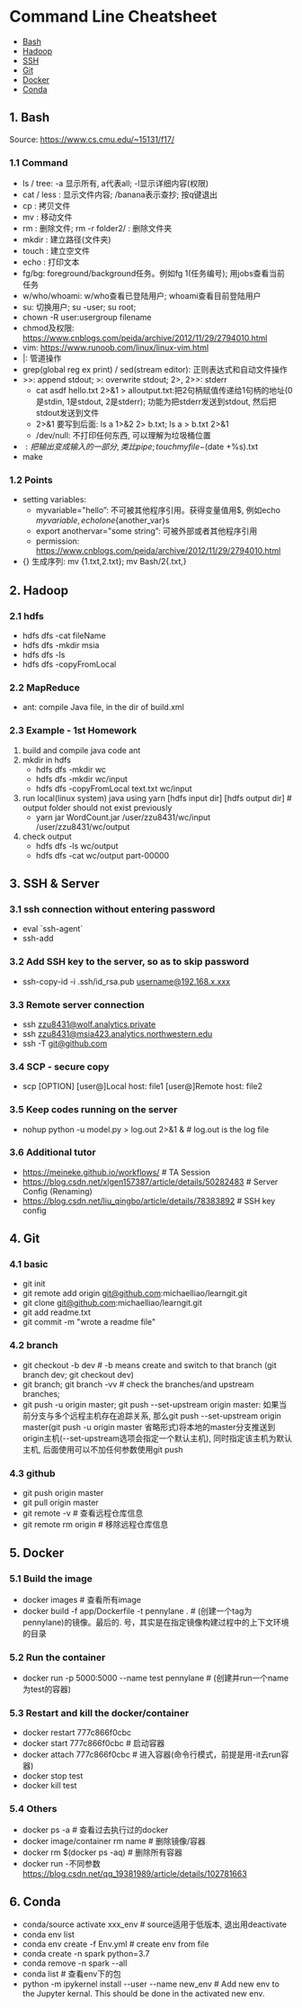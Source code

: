 # Command Line Cheatsheet

- [Bash](#1-bash)
- [Hadoop](#2-hadoop)
- [SSH](#3-ssh)
- [Git](#4-git)
- [Docker](#5-docker)
- [Conda](#6-conda)

## 1. Bash
Source: <https://www.cs.cmu.edu/~15131/f17/>

### 1.1 Command
* ls / tree: -a 显示所有, a代表all; -l显示详细内容(权限)
* cat / less <filename>: 显示文件内容; /banana表示查抄; 按q键退出
* cp <source> <destination>: 拷贝文件
* mv <source> <destination>: 移动文件
* rm <filename>: 删除文件; rm -r folder2/ : 删除文件夹
* mkdir <directory>: 建立路径(文件夹)
* touch <file>: 建立空文件
* echo <text>: 打印文本
* fg/bg: foreground/background任务。例如fg 1(任务编号); 用jobs查看当前任务
* w/who/whoami: w/who查看已登陆用户; whoami查看目前登陆用户
* su: 切换用户; su -user; su root;
* chown -R user:usergroup filename
* chmod及权限: <https://www.cnblogs.com/peida/archive/2012/11/29/2794010.html>
* vim: https://www.runoob.com/linux/linux-vim.html
* |: 管道操作
* grep(global reg ex print) / sed(stream editor): 正则表达式和自动文件操作
* &gt;&gt;: append stdout; >: overwrite stdout; 2>, 2>>: stderr
    - cat asdf hello.txt 2>&1 > alloutput.txt:把2句柄赋值传递给1句柄的地址(0是stdin, 1是stdout, 2是stderr); 功能为把stderr发送到stdout, 然后把stdout发送到文件
    - 2>&1 要写到后面: ls a 1>&2 2> b.txt; ls a > b.txt 2>&1
    - /dev/null: 不打印任何东西, 可以理解为垃圾桶位置
* $: 把输出变成输入的一部分, 类比pipe; touch myfile-$(date +%s).txt
* make

### 1.2 Points
* setting variables:
    - myvariable="hello”: 不可被其他程序引用。获得变量值用$, 例如echo $myvariable,  echo lone${another_var}s    
    - export anothervar="some string”: 可被外部或者其他程序引用
    - permission: <https://www.cnblogs.com/peida/archive/2012/11/29/2794010.html>
* {} 生成序列: mv {1.txt,2.txt}; mv Bash/2{.txt,}

## 2. Hadoop
### 2.1 hdfs
* hdfs dfs -cat fileName
* hdfs dfs -mkdir msia
* hdfs dfs -ls
* hdfs dfs -copyFromLocal <localdir> <serverdir>

### 2.2 MapReduce
* ant: compile Java file, in the dir of build.xml

### 2.3 Example - 1st Homework
1. build and compile java code
ant
2. mkdir in hdfs  
    * hdfs dfs -mkdir wc   
    * hdfs dfs -mkdir wc/input   
    * hdfs dfs -copyFromLocal text.txt wc/input   
3. run local(linux system) java using yarn [hdfs input dir] [hdfs output dir]  # output folder should not exist previously   
    * yarn jar WordCount.jar /user/zzu8431/wc/input /user/zzu8431/wc/output   
4. check output  
    * hdfs dfs -ls wc/output  
    * hdfs dfs -cat wc/output part-00000   


## 3. SSH & Server
### 3.1 ssh connection without entering password
* eval \`ssh-agent\`  
* ssh-add 

### 3.2 Add SSH key to the server, so as to skip password
* ssh-copy-id -i .ssh/id_rsa.pub username@192.168.x.xxx

### 3.3 Remote server connection
* ssh zzu8431@wolf.analytics.private
* ssh zzu8431@msia423.analytics.northwestern.edu
* ssh -T git@github.com

### 3.4 SCP - secure copy
* scp [OPTION] [user@]Local host: file1 [user@]Remote host: file2

### 3.5 Keep codes running on the server
* nohup python -u model.py > log.out 2>&1 & # log.out is the log file

### 3.6 Additional tutor
* <https://meineke.github.io/workflows/>   # TA Session
* <https://blog.csdn.net/xlgen157387/article/details/50282483>   # Server Config (Renaming)
* <https://blog.csdn.net/liu_qingbo/article/details/78383892>   # SSH key config


## 4. Git
### 4.1 basic 
* git init
* git remote add origin git@github.com:michaelliao/learngit.git
* git clone git@github.com:michaelliao/learngit.git
* git add readme.txt
* git commit -m "wrote a readme file" 

### 4.2 branch
* git checkout -b dev   # -b means create and switch to that branch (git branch dev; git checkout dev)
* git branch; git branch -vv  # check the branches/and upstream branches; 
* git push -u origin master; git push --set-upstream origin master: 如果当前分支与多个远程主机存在追踪关系, 那么git push --set-upstream origin master(git push -u origin master 省略形式)将本地的master分支推送到origin主机(--set-upstream选项会指定一个默认主机), 同时指定该主机为默认主机, 后面使用可以不加任何参数使用git push 

### 4.3 github
* git push origin master
* git pull origin master    
* git remote -v   # 查看远程仓库信息
* git remote rm origin   # 移除远程仓库信息

## 5. Docker
### 5.1 Build the image
* docker images   # 查看所有image
* docker build -f app/Dockerfile -t pennylane .   # (创建一个tag为pennylane)的镜像。最后的. 号，其实是在指定镜像构建过程中的上下文环境的目录    

### 5.2 Run the container  
* docker run -p 5000:5000 --name test pennylane   # (创建并run一个name为test的容器)    

### 5.3 Restart and kill the docker/container     
* docker restart 777c866f0cbc       
* docker start 777c866f0cbc   # 启动容器       
* docker attach 777c866f0cbc   # 进入容器(命令行模式，前提是用-it去run容器)    
* docker stop test  
* docker kill test    

### 5.4 Others 
* docker ps -a   # 查看过去执行过的docker     
* docker image/container rm name   # 删除镜像/容器
* docker rm $(docker ps -aq)   # 删除所有容器    
* docker run -不同参数 <https://blog.csdn.net/qq_19381989/article/details/102781663>


## 6. Conda
* conda/source activate xxx_env   # source适用于低版本, 退出用deactivate
* conda env list
* conda env create -f Env.yml   # create env from file
* conda create -n spark python=3.7
* conda remove -n spark --all
* conda list   # 查看env下的包
* python -m ipykernel install --user --name new_env # Add new env to the Jupyter kernal. This should be done in the activated new env.



